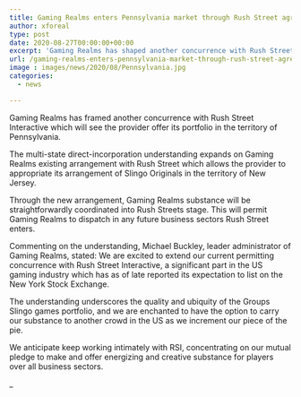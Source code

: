 ```yaml
---
title: Gaming Realms enters Pennsylvania market through Rush Street agreement
author: xforeal 
type: post
date: 2020-08-27T00:00:00+00:00
excerpt: 'Gaming Realms has shaped another concurrence with Rush Street Interactive which will see the provider offer its portfolio in the province of Pennsylvania '
url: /gaming-realms-enters-pennsylvania-market-through-rush-street-agreement/
image : images/news/2020/08/Pennsylvania.jpg
categories:
  - news

---
```

Gaming Realms has framed another concurrence with Rush Street Interactive which will see the provider offer its portfolio in the territory of Pennsylvania. 

The multi-state direct-incorporation understanding expands on Gaming Realms existing arrangement with Rush Street which allows the provider to appropriate its arrangement of Slingo Originals in the territory of New Jersey. 

Through the new arrangement, Gaming Realms substance will be straightforwardly coordinated into Rush Streets stage. This will permit Gaming Realms to dispatch in any future business sectors Rush Street enters. 

Commenting on the understanding, Michael Buckley, leader administrator of Gaming Realms, stated: We are excited to extend our current permitting concurrence with Rush Street Interactive, a significant part in the US gaming industry which has as of late reported its expectation to list on the New York Stock Exchange. 

The understanding underscores the quality and ubiquity of the Groups Slingo games portfolio, and we are enchanted to have the option to carry our substance to another crowd in the US as we increment our piece of the pie. 

We anticipate keep working intimately with RSI, concentrating on our mutual pledge to make and offer energizing and creative substance for players over all business sectors. 

_